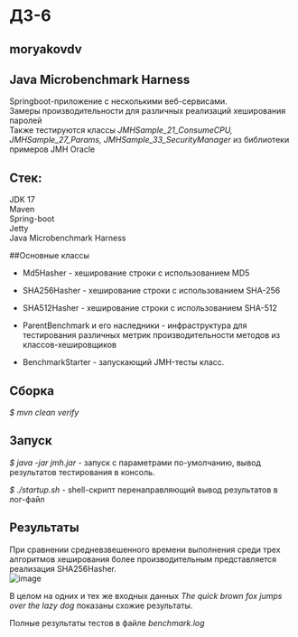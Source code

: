 # ДЗ-6
## moryakovdv

## Java Microbenchmark Harness
Springboot-приложение с несколькими веб-сервисами.  
Замеры производительности для различных реализаций хеширования паролей  
Также тестируются классы *JMHSample_21_ConsumeCPU, JMHSample_27_Params, JMHSample_33_SecurityManager* из библиотеки примеров JMH Oracle  


## Стек:
JDK 17  
Maven  
Spring-boot  
Jetty  
Java Microbenchmark Harness

##Основные классы
- Md5Hasher - хеширование строки  с использованием MD5
- SHA256Hasher - хеширование строки  с использованием SHA-256
- SHA512Hasher - хеширование строки  с использованием SHA-512

- ParentBenchmark и его наследники - инфраструктура для тестирования различных метрик производительности методов из классов-хешировщиков
- BenchmarkStarter - запускающий JMH-тесты класс.

## Сборка
*$ mvn clean verify*

## Запуск
*$ java -jar jmh.jar* - запуск с параметрами по-умолчанию, вывод результатов тестирования в консоль.  
  
*$ ./startup.sh* - shell-скрипт перенаправляющий вывод результатов в лог-файл 

## Результаты

При сравнении средневзвешенного времени выполнения среди трех алгоритмов хеширования более производительным представляется реализация SHA256Hasher.  
![image](https://github.com/OtusTeam/Java-Advanced-homework/assets/14349345/1bcd5c6b-3dce-411d-ac8c-5b48459f03f0)

В целом на одних и тех же входных данных *The quick brown fox jumps over the lazy dog* показаны схожие результаты.  

Полные результаты тестов в файлe *benchmark.log*









